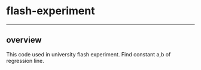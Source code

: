 # flash-experiment

---

## overview
This code used in university flash experiment.
Find constant a,b of regression line.
